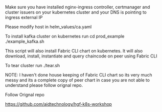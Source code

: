 
Make sure you have installed nginx-ingress controller, certmanager and cluster issuers on your kubernetes cluster and your DNS is pointing to ingress external IP 

Please modify host in helm_values/ca.yaml

To install kafka cluster on kubernetes run
cd prod_example
./example_kafka.sh

This script will also install Fabric CLI chart on kubernetes.
It will also download, install, instantiate and query chaincode on peer using Fabric CLI

To tear cluster run
./tear.sh

NOTE: I haven't done house keeping of Fabric CLI chart so its very much messy and its a complete copy of peer chart in case you are not able to understand please follow orignal repo.


Follow Orignal repo

https://github.com/aidtechnology/hgf-k8s-workshop
